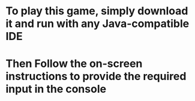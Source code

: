 # To play this game, simply download it and run with any Java-compatible IDE
# Then Follow the on-screen instructions to provide the required input in the console

